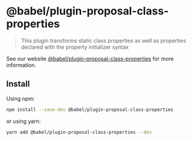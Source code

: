 # @babel/plugin-proposal-class-properties

> This plugin transforms static class properties as well as properties declared with the property initializer syntax

See our website [@babel/plugin-proposal-class-properties](https://babeljs.io/docs/en/babel-plugin-proposal-class-properties) for more information.

## Install

Using npm:

```sh
npm install --save-dev @babel/plugin-proposal-class-properties
```

or using yarn:

```sh
yarn add @babel/plugin-proposal-class-properties --dev
```
